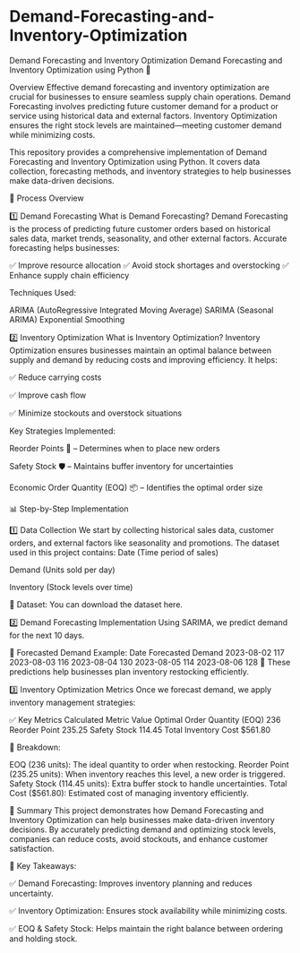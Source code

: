 # Demand-Forecasting-and-Inventory-Optimization 
Demand Forecasting and Inventory Optimization 
Demand Forecasting and Inventory Optimization using Python 🚀

Overview
Effective demand forecasting and inventory optimization are crucial for businesses to ensure seamless supply chain operations. Demand Forecasting involves predicting future customer demand for a product or service using historical data and external factors. Inventory Optimization ensures the right stock levels are maintained—meeting customer demand while minimizing costs.

This repository provides a comprehensive implementation of Demand Forecasting and Inventory Optimization using Python. It covers data collection, forecasting methods, and inventory strategies to help businesses make data-driven decisions.

📌 Process Overview

1️⃣ Demand Forecasting
What is Demand Forecasting?
Demand Forecasting is the process of predicting future customer orders based on historical sales data, market trends, seasonality, and other external factors. Accurate forecasting helps businesses:

✅ Improve resource allocation
✅ Avoid stock shortages and overstocking
✅ Enhance supply chain efficiency

Techniques Used:

ARIMA (AutoRegressive Integrated Moving Average)
SARIMA (Seasonal ARIMA)
Exponential Smoothing

2️⃣ Inventory Optimization
What is Inventory Optimization?
Inventory Optimization ensures businesses maintain an optimal balance between supply and demand by reducing costs and improving efficiency. It helps:

✅ Reduce carrying costs

✅ Improve cash flow

✅ Minimize stockouts and overstock situations

Key Strategies Implemented:

Reorder Points 📌 – Determines when to place new orders

Safety Stock 🛡 – Maintains buffer inventory for uncertainties

Economic Order Quantity (EOQ) 📦 – Identifies the optimal order size

📊 Step-by-Step Implementation

1️⃣ Data Collection
We start by collecting historical sales data, customer orders, and external factors like seasonality and promotions. The dataset used in this project contains:
Date (Time period of sales)

Demand (Units sold per day)

Inventory (Stock levels over time)

💾 Dataset: You can download the dataset here.

2️⃣ Demand Forecasting Implementation
Using SARIMA, we predict demand for the next 10 days.

📌 Forecasted Demand Example:
Date	Forecasted Demand
2023-08-02	117
2023-08-03	116
2023-08-04	130
2023-08-05	114
2023-08-06	128
📌 These predictions help businesses plan inventory restocking efficiently.

3️⃣ Inventory Optimization Metrics
Once we forecast demand, we apply inventory management strategies:

✅ Key Metrics Calculated
Metric	Value
Optimal Order Quantity (EOQ)	236
Reorder Point	235.25
Safety Stock	114.45
Total Inventory Cost	$561.80

📌 Breakdown:

EOQ (236 units): The ideal quantity to order when restocking.
Reorder Point (235.25 units): When inventory reaches this level, a new order is triggered.
Safety Stock (114.45 units): Extra buffer stock to handle uncertainties.
Total Cost ($561.80): Estimated cost of managing inventory efficiently.

📌 Summary
This project demonstrates how Demand Forecasting and Inventory Optimization can help businesses make data-driven inventory decisions. By accurately predicting demand and optimizing stock levels, companies can reduce costs, avoid stockouts, and enhance customer satisfaction.

🚀 Key Takeaways:

✅ Demand Forecasting: Improves inventory planning and reduces uncertainty.

✅ Inventory Optimization: Ensures stock availability while minimizing costs.

✅ EOQ & Safety Stock: Helps maintain the right balance between ordering and holding stock.



